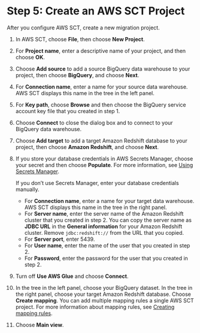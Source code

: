 # Step 5: Create an AWS SCT Project<a name="bigquery-redshift-migration-step-5"></a>

After you configure AWS SCT, create a new migration project\.

1. In AWS SCT, choose **File**, then choose **New Project**\.

1. For **Project name**, enter a descriptive name of your project, and then choose **OK**\.

1. Choose **Add source** to add a source BigQuery data warehouse to your project, then choose **BigQuery**, and choose **Next**\.

1. For **Connection name**, enter a name for your source data warehouse\. AWS SCT displays this name in the tree in the left panel\.

1. For **Key path**, choose **Browse** and then choose the BigQuery service account key file that you created in step 1\.

1. Choose **Connect** to close the dialog box and to connect to your BigQuery data warehouse\.

1. Choose **Add target** to add a target Amazon Redshift database to your project, then choose **Amazon Redshift**, and choose **Next**\.

1. If you store your database credentials in AWS Secrets Manager, choose your secret and then choose **Populate**\. For more information, see [Using Secrets Manager](https://docs.aws.amazon.com/SchemaConversionTool/latest/userguide/CHAP_UserInterface.html#CHAP_UserInterface.SecretsManager)\.

   If you don’t use Secrets Manager, enter your database credentials manually\.
   + For **Connection name**, enter a name for your target data warehouse\. AWS SCT displays this name in the tree in the right panel\.
   + For **Server name**, enter the server name of the Amazon Redshift cluster that you created in step 2\. You can copy the server name as **JDBC URL** in the **General information** for your Amazon Redshift cluster\. Remove `jdbc:redshift://` from the URL that you copied\.
   + For **Server port**, enter 5439\.
   + For **User name**, enter the name of the user that you created in step 2\.
   + For **Password**, enter the password for the user that you created in step 2\.

1. Turn off **Use AWS Glue** and choose **Connect**\.

1. In the tree in the left panel, choose your BigQuery dataset\. In the tree in the right panel, choose your target Amazon Redshift database\. Choose **Create mapping**\. You can add multiple mapping rules a single AWS SCT project\. For more information about mapping rules, see [Creating mapping rules](https://docs.aws.amazon.com/SchemaConversionTool/latest/userguide/CHAP_Mapping.html)\.

1. Choose **Main view**\.